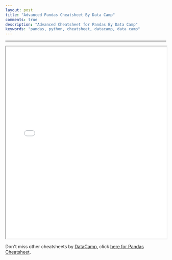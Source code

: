 ```yaml
---
layout: post
title: "Advanced Pandas Cheatsheet By Data Camp"
comments: true
description: "Advanced Cheatsheet for Pandas By Data Camp"
keywords: "pandas, python, cheatsheet, datacamp, data camp"
---
```


---

<iframe src="{{ site.baseurl }}/assets/pdf/Python_Pandas_Cheat_Sheet_2.pdf" style="width: 100%; height: 600px !important;"></iframe>

Don't miss other cheatsheets by [DataCamp](https://www.datacamp.com), click [here for Pandas Cheatsheet](https://www.datacamp.com/community/blog/pandas-cheat-sheet-python).
